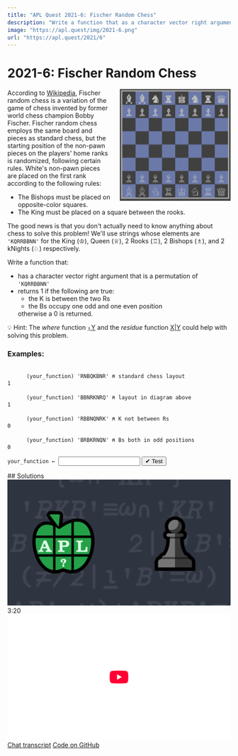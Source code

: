 ```yaml
---
title: "APL Quest 2021-6: Fischer Random Chess"
description: "Write a function that as a character vector right argument that is a permutation of 'KQRRBBNN' and returns 1 if the K is between the two Rs and the Bs occupy one odd and one even position; and otherwise returns a 0."
image: "https://apl.quest/img/2021-6.png"
url: "https://apl.quest/2021/6"
---
```


# <span class=s>2021-</span>6: Fischer Random Chess

<div>
<img src="/img/board.png" style="width:250px;float:right;margin-left:20px;filter: invert(.75)hue-rotate(180deg);"/> 
</div>
<div><p>According to <a href="https://en.wikipedia.org/wiki/Fischer_random_chess">Wikipedia</a>, Fischer random chess is a
      variation of the game of chess invented by former world chess champion Bobby Fischer. Fischer random chess employs
      the same board and pieces as standard chess, but the starting position of the non-pawn pieces on the players' home ranks is
      randomized, following certain rules. White's non-pawn pieces are placed on the first rank according to the
      following rules:</p>
<ul>
      <li>The Bishops must be placed on opposite-color squares.</li>
      <li>The King must be placed on a square between the rooks.</li>
</ul>
</div>

<!-- Write a function that as a character vector right argument that is a permutation of 'KQRRBBNN' and returns 1 if the K is between the two Rs and the Bs occupy one odd and one even position; and otherwise returns a 0.-->

<p>The good news is that you don't actually need to know anything about chess to solve this problem! We'll use strings
      whose elements are <code class="language-APL">'KQRRBBNN'</code> for the King (♔), Queen (♕), 2 Rooks (♖), 2 Bishops (♗), and 2
      kNights (♘) respectively.</p>
<p>Write a function that:</p>
<ul>
      <li>has a character vector right argument that is a permutation of <code class="language-APL">'KQRRBBNN'</code></li>
      <li>returns 1 if the following are true:<ul>
                  <li>the K is between the two Rs</li>
                  <li>the Bs occupy one odd and one even position</li>
            </ul>otherwise a 0 is returned.</li>
</ul>

💡 Hint: The <em>where</em> function <a href="https://help.dyalog.com/latest/#Language/Primitive%20Functions/Where.htm" class="language-APL" target="_blank">⍸Y</a> and the <em>residue</em> function <a href="https://help.dyalog.com/latest/#Language/Primitive%20Functions/Residue.htm" class="language-APL" target="_blank">X|Y</a> could help with solving this problem.

### Examples:

```APL
      
      (your_function) 'RNBQKBNR' ⍝ standard chess layout
1

      (your_function) 'BBNRKNRQ' ⍝ layout in diagram above
1

      (your_function) 'RBBNQNRK' ⍝ K not between Rs
0

      (your_function) 'BRBKRNQN' ⍝ Bs both in odd positions 
0
```
<div class="pdiv">
  <code onclick="p_Input.focus()">your_function ← </code><input id="p_Input" autocomplete="off" spellcheck="false" oninput="this.parentElement.querySelector`button`.disabled=false;localStorage.setItem(window.location.pathname,this.value)" onkeypress="subm(event)">
  <button onclick="alert$.next`Testing…`;submitSolution`p`" class="md-button md-button--primary">&#x2714; Test</button>
</div>
<p id="p_Output"></p>
## Solutions
<div onclick="play(this)" title="Video on YouTube" class="yt">
<img alt="Video Thumbnail" src="../../img/2021-6.png">
<time>3:20</time>
<img alt="YouTube" src="../../img/yt-big.png">
</div>
<a href="https://chat.stackexchange.com/transcript/52405?m=64457542#64457542" target="_blank" class="md-button md-button--primary">Chat transcript</a>
<a href="https://github.com/abrudz/apl_quest/tree/main/2021/6.apl" target="_blank" class="md-button md-button--primary right">Code on GitHub</a>

<script>
    testCases={"a":["'RNBQKBNR'","'BBNRKNRQ'","'RBBNQNRK'","'BRBKRNQN'","'BRBKRNQN'[?⍨8]"],"b":["''"],"f":"{(≠/(⍸'R'=⍵)<⍵⍳'K')∧(≠/2|⍸'B'=⍵)}","p":","}
    p_Input.value=localStorage.getItem(window.location.pathname)
    play=e=>e.outerHTML=`<iframe src="https://www.youtube.com/embed/UvlL1OyIJIw?list=PLYKQVqyrAEj9wDIUyLDGtDAFTKY38BUMN&autoplay=1" title="<span class=s>2021-</span>6: Fischer Random Chess (APL Quest 2021-6)" frameborder="0" allow="accelerometer; autoplay; clipboard-write; encrypted-media; gyroscope; picture-in-picture; web-share" referrerpolicy="strict-origin-when-cross-origin" allowfullscreen></iframe>`
</script>
